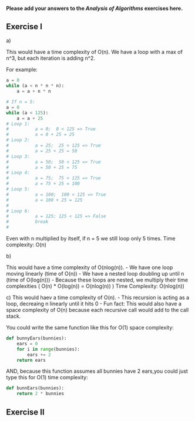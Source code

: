 #### Please add your answers to the ***Analysis of  Algorithms*** exercises here.

## Exercise I

a)

This would have a time complexity of O(n).
We have a loop with a max of n^3, but each iteration is adding n^2.

For example:
```py
a = 0
while (a < n * n * n):
    a = a + n * n

# If n = 5:
a = 0
while (a < 125):
    a = a + 25
# Loop 1:  
#          a = 0;  0 < 125 => True
#          a = 0 + 25 = 25
# Loop 2:
#          a = 25;  25 < 125 => True
#          a = 25 + 25 = 50
# Loop 3:
#          a = 50;  50 < 125 => True
#          a = 50 + 25 = 75
# Loop 4:
#          a = 75;  75 < 125 => True
#          a = 75 + 25 = 100
# Loop 5:
#          a = 100;  100 < 125 => True
#          a = 100 + 25 = 125
# 
# Loop 6:
#          a = 125; 125 < 125 => False
#          break
# 
```
Even with n multiplied by itself, if n = 5 we still loop only 5 times. Time complexity: O(n)


b) 

This would have a time complexity of O(nlog(n)).
    -   We have one loop moving linearly (time of O(n))
    -   We have a nested loop doubling up until n (time of O(log(n)))
    - Because these loops are nested, we multiply their time complexities ( O(n) * O(log(n)) = O(nlog(n)) )
Time Complexity: O(nlog(n))

c)
This would haev a time complexity of O(n).
    -   This recursion is acting as a loop, decreaing n linearly until it hits 0
    -   Fun fact: This would also have a space complexity of O(n) because each recursive call would add to the call stack.

You could write the same function like this for O(1) space complexity:
```python
def bunnyEars(bunnies):
    ears = 0
    for i in range(bunnies):
        ears += 2
    return ears
```

AND, because this function assumes all bunnies have 2 ears,you could just type this for O(1) time complexity:
```python
def bunnEars(bunnies):
    return 2 * bunnies
```

## Exercise II


